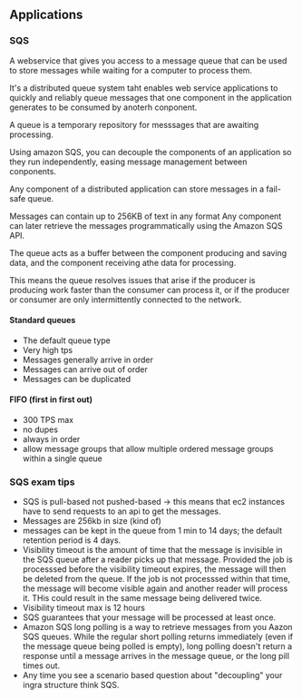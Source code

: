 ## Applications

### SQS

A webservice that gives you access to a message queue that can be used to store messages while waiting for a computer to process them.

It's a distributed queue system taht enables web service applications to quickly and reliably queue messages that one component in the application generates to be consumed by anoterh conponent.

A queue is a temporary repository for messsages that are awaiting processing.

Using amazon SQS, you can decouple the components of an application so they run independently, easing message management between conponents.

Any component of a distributed application can store messages in a fail-safe queue.

Messages can contain up to 256KB of text in any format Any component can later retrieve the messages programmatically using the Amazon SQS API.

The queue acts as a buffer between the component producing and saving data, and the component receiving athe data for processing.

This means the queue resolves issues that arise if the producer is producing work faster than the consumer can process it, or if the producer or consumer are only intermittently connected to the network.

#### Standard queues

 - The default queue type
 - Very high tps
 - Messages generally arrive in order
 - Messages can arrive out of order
 - Messages can be duplicated
 
#### FIFO (first in first out)

- 300 TPS max
- no dupes
- always in order
- allow message groups that allow multiple ordered message groups within a single queue

### SQS exam tips
- SQS is pull-based not pushed-based -> this means that ec2 instances have to send requests to an api to get the messages.
- Messages are 256kb in size (kind of)
- messages can be kept in the queue from 1 min to 14 days; the default retention period is 4 days.
- Visibility timeout is the amount of time that the message is invisible in the SQS queue after a reader picks up that message. Provided the job is processsed before the visibility timeout expires, the message will then be deleted from the queue. If the job is not processsed within that time, the message will become visible again and another reader will process it. THis could result in the same message being delivered twice.
- Visibility timeout max is 12 hours
- SQS guarantees that your message will be processed at least once.
- Amazon SQS long polling is a way to retrieve messages from you Aazon SQS queues. While the regular short polling returns immediately (even if the message queue being polled is empty), long polling doesn't return a response until a message arrives in the message queue, or the long pill times out.
- Any time you see a scenario based question about "decoupling" your ingra structure think SQS.






